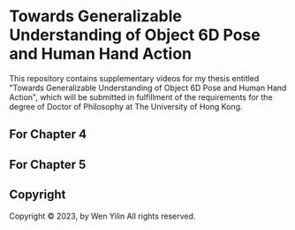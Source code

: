 # Towards Generalizable Understanding of Object 6D Pose and Human Hand Action

This repository contains supplementary videos for my thesis entitled "Towards Generalizable Understanding of Object 6D Pose and Human Hand Action", which will be submitted in fulfillment of the requirements for the degree of Doctor of Philosophy at The University of Hong Kong.


## For Chapter 4

## For Chapter 5



## Copyright
Copyright &copy; 2023, by Wen Yilin
All rights reserved.